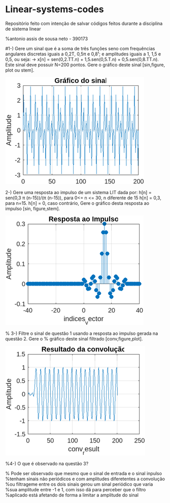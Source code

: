 # Linear-systems-codes
Repositório feito com intenção de salvar códigos feitos durante a disciplina de sistema linear


%antonio assis de sousa neto - 390173

#1-) Gere um sinal que é a soma de três funções seno com frequências angulares discretas iguais a 0,2T, 0,5π е 0,8¹; e amplitudes iguais a 1, 1,5 e 0,5, ou seja: 
 -> x[n] = sen(0,2.TT.n) + 1,5.sen(0,5.T.n) + 0,5.sen(0,8.TT.n).
Este sinal deve possuir N=200 pontos. Gere o gráfico deste sinal [sin,figure, plot ou stem].

![Descrição da imagem](./start_signal.png)

2-) Gere uma resposta ao impulso de um sistema LIT dada por:
h[n] = sen(0,3 π (n-15))/(π (n-15)), para 0<= n <= 30, n diferente de 15
h[n] = 0,3, para n=15.
h[n] = 0, caso contrário,
Gere o gráfico desta resposta ao impulso [sin, figure,stem].

![Descrição da imagem](./inpulse_response.png)

% 3-) Filtre o sinal de questão 1 usando a resposta ao impulso gerada na questão 2. Gere o
% gráfico deste sinal filtrado [conv,figure,plot].

![Descrição da imagem](./convolução.png)

%4-) O que é observado na questão 3?

% Pode ser observado que mesmo que o sinal de entrada e o sinal inpulso
%tenham sinais não periódicos e com amplitudes diferetentes a convolução
%ou filtrageme entre os dois sinais gerou um sinal periódico que varia 
%sua amplitude entre -1 e 1, com isso dá para perceber que o filtro
%aplicado está afetando de forma a limitar a amplitude do sinal
